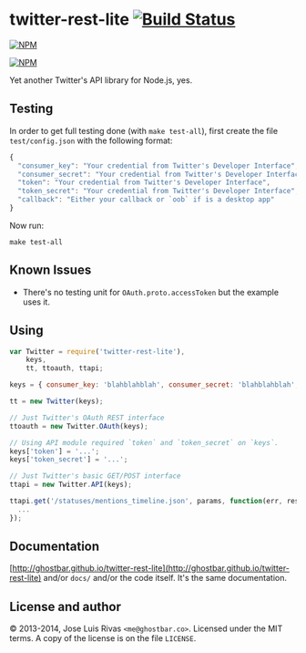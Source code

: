 twitter-rest-lite [![Build Status](https://secure.travis-ci.org/ghostbar/twitter-rest-lite.png)](http://travis-ci.org/ghostbar/twitter-rest-lite)
=================

[![NPM](https://nodei.co/npm/twitter-rest-lite.png?stars&downloads)](https://nodei.co/npm/twitter-rest-lite/)

[![NPM](https://nodei.co/npm-dl/twitter-rest-lite.png)](https://nodei.co/npm/twitter-rest-lite/)

Yet another Twitter's API library for Node.js, yes. 

Testing
-------

In order to get full testing done (with `make test-all`), first create the file `test/config.json` with the following format:

```js
{
  "consumer_key": "Your credential from Twitter's Developer Interface",
  "consumer_secret": "Your credential from Twitter's Developer Interface",
  "token": "Your credential from Twitter's Developer Interface",
  "token_secret": "Your credential from Twitter's Developer Interface",
  "callback": "Either your callback or `oob` if is a desktop app"
}
```

Now run:

    make test-all

Known Issues
------------

- There's no testing unit for `OAuth.proto.accessToken` but the example uses it.

Using
-----

```js
var Twitter = require('twitter-rest-lite'),
    keys,
    tt, ttoauth, ttapi;

keys = { consumer_key: 'blahblahblah', consumer_secret: 'blahblahblah', callback: '...' };

tt = new Twitter(keys);

// Just Twitter's OAuth REST interface
ttoauth = new Twitter.OAuth(keys);

// Using API module required `token` and `token_secret` on `keys`.
keys['token'] = '...';
keys['token_secret'] = '...';

// Just Twitter's basic GET/POST interface
ttapi = new Twitter.API(keys);

ttapi.get('/statuses/mentions_timeline.json', params, function(err, response) {
  ...
});

```

Documentation
-------------

[http://ghostbar.github.io/twitter-rest-lite](http://ghostbar.github.io/twitter-rest-lite) and/or
`docs/` and/or the code itself. It's the same documentation.

License and author
------------------
© 2013-2014, Jose Luis Rivas `<me@ghostbar.co>`. Licensed under the MIT terms. A copy of the license is on the file `LICENSE`.
